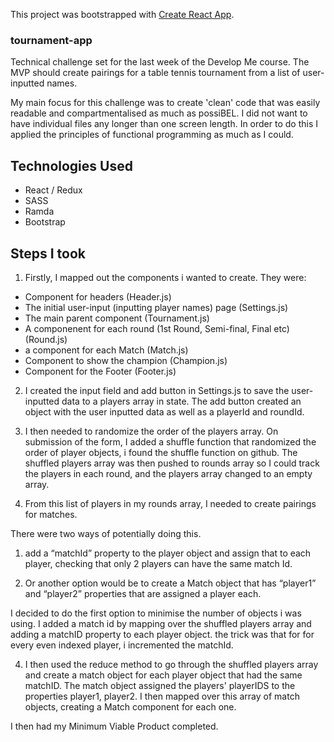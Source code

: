 This project was bootstrapped with [Create React App](https://github.com/facebook/create-react-app).


### tournament-app

Technical challenge set for the last week of the Develop Me course. The MVP should create pairings for a table tennis tournament from a list of user-inputted names.

My main focus for this challenge was to create 'clean' code that was easily readable and compartmentalised as much as possiBEL. I did not want to have individual files any longer than one screen length. In order to do this I applied the principles of functional programming as much as I could.

## Technologies Used
- React / Redux
- SASS
- Ramda
- Bootstrap

## Steps I took

1. Firstly, I mapped out the components i wanted to create. They were:

- Component for headers (Header.js)
- The initial user-input (inputting player names) page (Settings.js)
- The main parent component (Tournament.js)
- A componenent for each round (1st Round, Semi-final, Final etc)(Round.js)
- a component for each Match (Match.js)
- Component to show the champion (Champion.js)
- Component for the Footer (Footer.js)


2. I created the input field and add button in Settings.js to save the user-inputted data to a players array in state. The add button created an object with the user inputted data as well as a playerId and roundId. 

3. I then needed to randomize the order of the players array. On submission of the form, I added a shuffle function that randomized the order of player objects, i found the shuffle function on github. The shuffled players array was then pushed to rounds array so I could track the players in each round, and the players array changed to an empty array. 

4. From this list of players in my rounds array, I needed to create pairings for matches.

There were two ways of potentially doing this.

1. add a “matchId” property to the player object and assign that to each player, checking that only 2 players can have the same match Id.

2. Or another option would be to create a Match object that has “player1” and “player2” properties that are assigned a player each.

I decided to do the first option to minimise the number of objects i was using. I added a match id by mapping over the shuffled players array and adding a matchID property to each player object. the trick was that for for every even indexed player, i incremented the matchId. 

4. I then used the reduce method to go through the shuffled players array and create a match object for each player object that had the same matchID.  The match object assigned the players' playerIDS to the properties player1, player2. I then mapped over this array of match objects, creating a Match component for each one.

I then had my Minimum Viable Product completed. 
